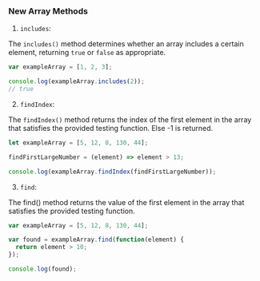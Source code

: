 ### New Array Methods

1. `includes`:

The `includes()` method determines whether an array includes a certain element, returning `true` or `false` as appropriate.

```javascript
var exampleArray = [1, 2, 3];

console.log(exampleArray.includes(2));
// true
```
2. `findIndex`:

The `findIndex()` method returns the index of the first element in the array that satisfies the provided testing function. Else -1 is returned.

```javascript
let exampleArray = [5, 12, 8, 130, 44];

findFirstLargeNumber = (element) => element > 13;

console.log(exampleArray.findIndex(findFirstLargeNumber));
```

3. `find`:

The find() method returns the value of the first element in the array that satisfies the provided testing function.

```javascript
var exampleArray = [5, 12, 8, 130, 44];

var found = exampleArray.find(function(element) {
  return element > 10;
});

console.log(found);